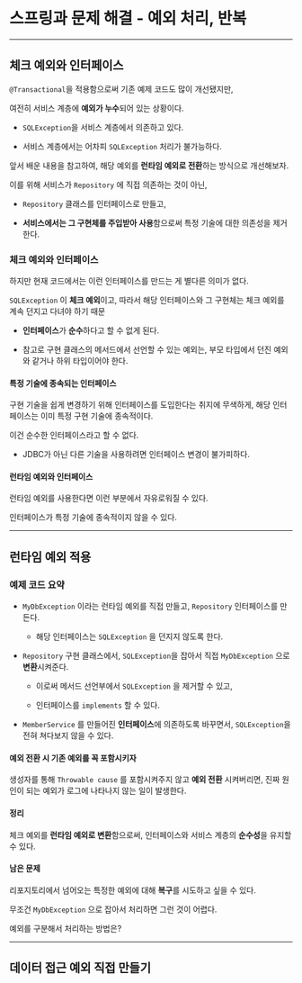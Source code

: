 # 스프링과 문제 해결 - 예외 처리, 반복

---

## 체크 예외와 인터페이스

`@Transactional`을 적용함으로써 기존 예제 코드도 많이 개선됐지만,

여전히 서비스 계층에 **예외가 누수**되어 있는 상황이다.

-  `SQLException`을 서비스 계층에서 의존하고 있다.

- 서비스 계층에서는 어차피 `SQLException` 처리가 불가능하다. 

앞서 배운 내용을 참고하여, 해당 예외를 **런타임 예외로 전환**하는 방식으로 개선해보자.

이를 위해 서비스가 `Repository` 에 직접 의존하는 것이 아닌,

- `Repository` 클래스를 인터페이스로 만들고,

- **서비스에서는 그 구현체를 주입받아 사용**함으로써 특정 기술에 대한 의존성을 제거한다.

### 체크 예외와 인터페이스

하지만 현재 코드에서는 이런 인터페이스를 만드는 게 별다른 의미가 없다.

`SQLException` 이 **체크 예외**이고, 따라서 해당 인터페이스와 그 구현체는 체크 예외를 계속 던지고 다녀야 하기 때문

- **인터페이스**가 **순수**하다고 할 수 없게 된다.

- 참고로 구현 클래스의 메서드에서 선언할 수 있는 예외는, 부모 타입에서 던진 예외와 같거나 하위 타입이어야 한다.

#### 특정 기술에 종속되는 인터페이스

구현 기술을 쉽게 변경하기 위해 인터페이스를 도입한다는 취지에 무색하게, 해당 인터페이스는 이미 특정 구현 기술에 종속적이다.

이건 순수한 인터페이스라고 할 수 없다.

- JDBC가 아닌 다른 기술을 사용하려면 인터페이스 변경이 불가피하다.

#### 런타임 예외와 인터페이스

런타임 예외를 사용한다면 이런 부분에서 자유로워질 수 있다.

인터페이스가 특정 기술에 종속적이지 않을 수 있다.

---

## 런타임 예외 적용

### 예제 코드 요약

- `MyDbException` 이라는 런타임 예외를 직접 만들고, `Repository` 인터페이스를 만든다.
  
  - 해당 인터페이스는 `SQLException` 을 던지지 않도록 한다.

- `Repository` 구현 클래스에서, `SQLException`을 잡아서 직접 `MyDbException` 으로 **변환**시켜준다.
  
  - 이로써 메서드 선언부에서 `SQLException` 을 제거할 수 있고,
  
  - 인터페이스를 `implements` 할 수 있다.

- `MemberService` 를 만들어진 **인터페이스**에 의존하도록 바꾸면서, `SQLException`을 전혀 쳐다보지 않을 수 있다.

#### 예외 전환 시 기존 예외를 꼭 포함시키자

생성자를 통해 `Throwable cause` 를 포함시켜주지 않고 **예외 전환** 시켜버리면, 진짜 원인이 되는 예외가 로그에 나타나지 않는 일이 발생한다.

#### 정리

체크 예외를 **런타임 예외로 변환**함으로써, 인터페이스와 서비스 계층의 **순수성**을 유지할 수 있다.

#### 남은 문제

리포지토리에서 넘어오는 특정한 예외에 대해 **복구**를 시도하고 싶을 수 있다.

무조건 `MyDbException` 으로 잡아서 처리하면 그런 것이 어렵다.

예외를 구분해서 처리하는 방법은?

---

## 데이터 접근 예외 직접 만들기


